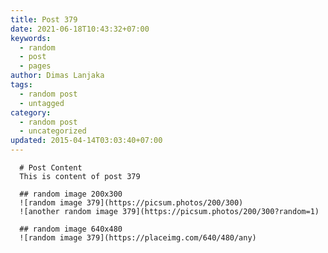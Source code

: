 ```yaml
---
title: Post 379
date: 2021-06-18T10:43:32+07:00
keywords:
  - random
  - post
  - pages
author: Dimas Lanjaka
tags:
  - random post
  - untagged
category:
  - random post
  - uncategorized
updated: 2015-04-14T03:03:40+07:00
---
```


      # Post Content
      This is content of post 379

      ## random image 200x300
      ![random image 379](https://picsum.photos/200/300)
      ![another random image 379](https://picsum.photos/200/300?random=1)

      ## random image 640x480
      ![random image 379](https://placeimg.com/640/480/any)
      